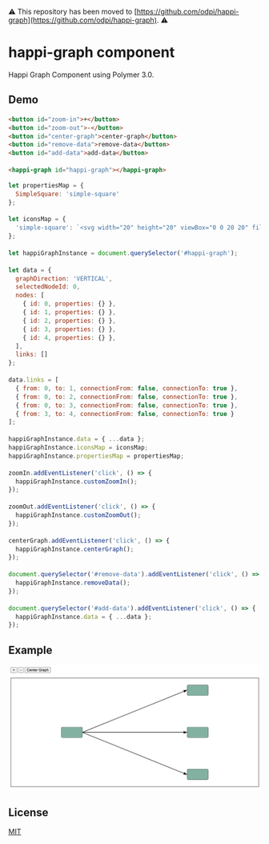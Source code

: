 ⚠️ This repository has been moved to [https://github.com/odpi/happi-graph](https://github.com/odpi/happi-graph). ⚠️

# happi-graph component

Happi Graph Component using Polymer 3.0.

## Demo

```html
<button id="zoom-in">+</button>
<button id="zoom-out">-</button>
<button id="center-graph">center-graph</button>
<button id="remove-data">remove-data</button>
<button id="add-data">add-data</button>

<happi-graph id="happi-graph"></happi-graph>
```

```js
let propertiesMap = {
  SimpleSquare: 'simple-square'
};

let iconsMap = {
  'simple-square': `<svg width="20" height="20" viewBox="0 0 20 20" fill="none" xmlns="http://www.w3.org/2000/svg"><path d="M0 0H20V20H0V0Z" fill="white"/></svg>`,
};

let happiGraphInstance = document.querySelector('#happi-graph');

let data = {
  graphDirection: 'VERTICAL',
  selectedNodeId: 0,
  nodes: [
    { id: 0, properties: {} },
    { id: 1, properties: {} },
    { id: 2, properties: {} },
    { id: 3, properties: {} },
    { id: 4, properties: {} },
  ],
  links: []
};

data.links = [
  { from: 0, to: 1, connectionFrom: false, connectionTo: true },
  { from: 0, to: 2, connectionFrom: false, connectionTo: true },
  { from: 0, to: 3, connectionFrom: false, connectionTo: true },
  { from: 3, to: 4, connectionFrom: false, connectionTo: true }
];

happiGraphInstance.data = { ...data };
happiGraphInstance.iconsMap = iconsMap;
happiGraphInstance.propertiesMap = propertiesMap;

zoomIn.addEventListener('click', () => {
  happiGraphInstance.customZoomIn();
});

zoomOut.addEventListener('click', () => {
  happiGraphInstance.customZoomOut();
});

centerGraph.addEventListener('click', () => {
  happiGraphInstance.centerGraph();
});

document.querySelector('#remove-data').addEventListener('click', () => {
  happiGraphInstance.removeData();
});

document.querySelector('#add-data').addEventListener('click', () => {
  happiGraphInstance.data = { ...data };
});
```

## Example

![3 nodes graph example](./docs/print-screen-happi-graph-3-nodes.png?raw=true "3 nodes graph example")

## License
[MIT](https://choosealicense.com/licenses/mit/)
